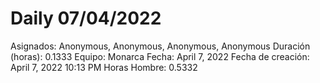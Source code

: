 # Daily 07/04/2022

Asignados: Anonymous, Anonymous, Anonymous, Anonymous
Duración (horas): 0.1333
Equipo: Monarca
Fecha: April 7, 2022
Fecha de creación: April 7, 2022 10:13 PM
Horas Hombre: 0.5332